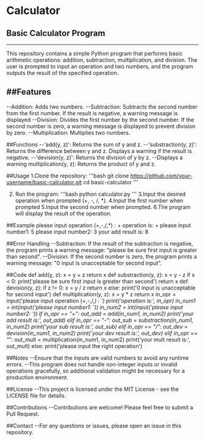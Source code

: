 # Calculator

## Basic Calculator Program
-------------------------------
This repository contains a simple Python program that performs basic arithmetic operations: addition, subtraction, multiplication, and division. The user is prompted to input an operation and two numbers, and the program outputs the result of the specified operation.

##Features
------------------------
--Addition: Adds two numbers.
--Subtraction: Subtracts the second number from the first number. If the result is negative, a warning message is displayed
--Division: Divides the first number by the second number. If the second number is zero, a warning message is displayed to prevent division by zero.
--Multiplication: Multiplies two numbers.

##Functions
--'add(y, z)': Returns the sum of y and z.
--'substraction(y, z)': Returns the difference between y and z. Displays a warning if the result is negative.
--'devision(y, z)': Returns the division of y by z.
--Displays a warning multiplication(y, z): Returns the product of y and z.

##Usage
1.Clone the repository:
'''bash
git clone https://github.com/your-username/basic-calculator.git
cd basic-calculator
'''

2. Run the program:
'''bash
python calculator.py
'''
3.Input the desired operation when prompted (+, -, /, *).
4.Input the first number when prompted
5.Input the second number when prompted.
6.The program will display the result of the operation.

##Example
please input operation (+,-,/,*) : +
operation is: +
please input number1: 5
please input number2: 3
your add result is: 8

##Error Handling
--Subtraction: If the result of the subtraction is negative, the program prints a warning message: "please be sure first input is greater than second".
--Division: If the second number is zero, the program prints a warning message: "0 input is unacceptable for second input".

##Code
def add(y, z):
    x = y + z
    return x
def substraction(y, z):
    x = y - z
    if x < 0:
        print('please be sure first input is greater than second')
    return x
def devision(y, z):
    if z != 0:
        x = y / z
        return x
    else:
        print('0 input is unacceptable for second input')
def multiplication(y, z):
    x = y * z
    return x
in_opr = input('please input operation (+,-,/,*) : ')
print('operation is:', in_opr)
in_num1 = int(input('please input number1: '))
in_num2 = int(input('please input number2: '))
if in_opr == "+":
    out_add = add(in_num1, in_num2)
    print('your add result is:', out_add)
elif in_opr == "-":
    out_sub = substraction(in_num1, in_num2)
    print('your sub result is:', out_sub)
elif in_opr == "/":
    out_dev = devision(in_num1, in_num2)
    print('your dev result is:', out_dev)
elif in_opr == "*":
    out_mult = multiplication(in_num1, in_num2)
    print('your mult result is:', out_mult)
else:
    print('please input the right operation')
    
##Notes
--Ensure that the inputs are valid numbers to avoid any runtime errors.
--This program does not handle non-integer inputs or invalid operations gracefully, so additional validation might be necessary for a production environment.

##License
--This project is licensed under the MIT License - see the LICENSE file for details.

##Contributions
--Contributions are welcome! Please feel free to submit a Pull Request.

##Contact
--For any questions or issues, please open an issue in this repository.
